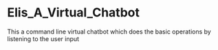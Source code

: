 # Elis_A_Virtual_Chatbot
This a command line virtual chatbot which does the basic operations by listening to the user input
